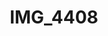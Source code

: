 ---
pid: '146'
layout: photos
title: IMG_4408
filename: IMG_4408.jpg
caption: glamorous button sets
permalink: "/photos/146.html"
---